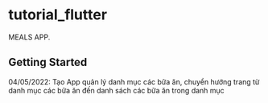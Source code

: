 # tutorial_flutter

MEALS APP.

## Getting Started

04/05/2022: Tạo App quản lý danh mục các bữa ăn, chuyển hướng trang từ danh mục các bữa ăn đến danh sách các bữa ăn trong danh mục
